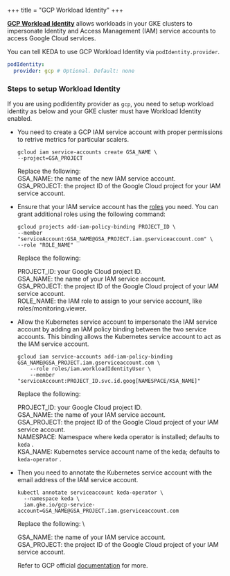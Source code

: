 +++
title = "GCP Workload Identity"
+++

[**GCP Workload Identity**](https://cloud.google.com/kubernetes-engine/docs/concepts/workload-identity) allows workloads in your GKE clusters to impersonate Identity and Access Management (IAM) service accounts to access Google Cloud services.

You can tell KEDA to use GCP Workload Identity via `podIdentity.provider`.

```yaml
podIdentity:
  provider: gcp # Optional. Default: none
```

### Steps to setup Workload Identity
If you are using podIdentity provider as `gcp`, you need to setup workload identity as below and your GKE cluster must have Workload Identity enabled.

* You need to create a GCP IAM service account with proper permissions to retrive metrics for particular scalers.

  ```shell
  gcloud iam service-accounts create GSA_NAME \
  --project=GSA_PROJECT
  ```
    
  Replace the following: \
  GSA_NAME: the name of the new IAM service account.\
  GSA_PROJECT: the project ID of the Google Cloud project for your IAM service account.


* Ensure that your IAM service account has the [roles](https://cloud.google.com/iam/docs/understanding-roles) you need. You can grant additional roles using the following command:

  ```shell
  gcloud projects add-iam-policy-binding PROJECT_ID \
  --member "serviceAccount:GSA_NAME@GSA_PROJECT.iam.gserviceaccount.com" \
  --role "ROLE_NAME"
  ```

  Replace the following:

  PROJECT_ID: your Google Cloud project ID. \
  GSA_NAME: the name of your IAM service account. \
  GSA_PROJECT: the project ID of the Google Cloud project of your IAM service account. \
  ROLE_NAME: the IAM role to assign to your service account, like roles/monitoring.viewer.

* Allow the Kubernetes service account to impersonate the IAM service account by adding an IAM policy binding between the two service accounts. This binding allows the Kubernetes service account to act as the IAM service account.
  ```shell
  gcloud iam service-accounts add-iam-policy-binding GSA_NAME@GSA_PROJECT.iam.gserviceaccount.com \
      --role roles/iam.workloadIdentityUser \
      --member "serviceAccount:PROJECT_ID.svc.id.goog[NAMESPACE/KSA_NAME]"
  ```
  Replace the following:

  PROJECT_ID: your Google Cloud project ID. \
  GSA_NAME: the name of your IAM service account. \
  GSA_PROJECT: the project ID of the Google Cloud project of your IAM service account. \
  NAMESPACE: Namespace where keda operator is installed; defaults to `keda` . \
  KSA_NAME: Kubernetes service account name of the keda; defaults to `keda-operator` .
* Then you need to annotate the Kubernetes service account with the email address of the IAM service account.

  ```shell
  kubectl annotate serviceaccount keda-operator \
    --namespace keda \
    iam.gke.io/gcp-service-account=GSA_NAME@GSA_PROJECT.iam.gserviceaccount.com
  ```
  Replace the following: \

  GSA_NAME: the name of your IAM service account. \
  GSA_PROJECT: the project ID of the Google Cloud project of your IAM service account. 


  Refer to GCP official [documentation](https://cloud.google.com/kubernetes-engine/docs/how-to/workload-identity#authenticating_to) for more. 